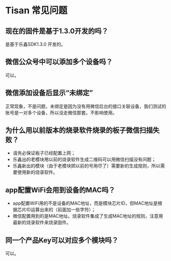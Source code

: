 # Tisan 常见问题  

## 现在的固件是基于1.3.0开发的吗？
是基于乐鑫SDK1.3.0 开发的。  
## 微信公众号中可以添加多个设备吗？  
可以。  
## 微信添加设备后显示“未绑定” 
正常现象，不是问题，未绑定是因为没有用微信后台的接口关联设备，我们测试的账号是一对多个设备，所以没走微信那套。不影响使用。  
## 为什么用以前版本的烧录软件烧录的板子微信扫描失败？  
- 请务必保证板子已经配置上网；  
- 乐鑫出的老模块用以前的烧录软件生成二维码可以用微信扫描没有问题；  
- 乐鑫新出的模块（由于老模块把以前的号用尽了）需要新的生成规则，所以需要使用新的烧录软件。  

## app配置WiFi会用到设备的MAC吗？  
- app配置WiFi用的不是设备的MAC地址，而是模块芯片ID，但MAC地址是根据芯片ID运算出来的（前面加一些字符）；
- 微信配置用到的是MAC地址。烧录软件集成了生成MAC地址的规则，注意用最新的烧录软件来烧录固件。

## 同一个产品Key可以对应多个模块吗？  
可以。  
